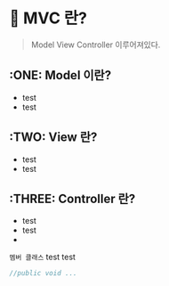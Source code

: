 # 📢 MVC 란?
> Model View Controller 이루어져있다.
## :ONE: Model 이란?
- test
- test

## :TWO: View 란?
- test
- test

## :THREE: Controller 란?
- test
- test
- 
`멤버 클래스` test test
```java
//public void ...
```
